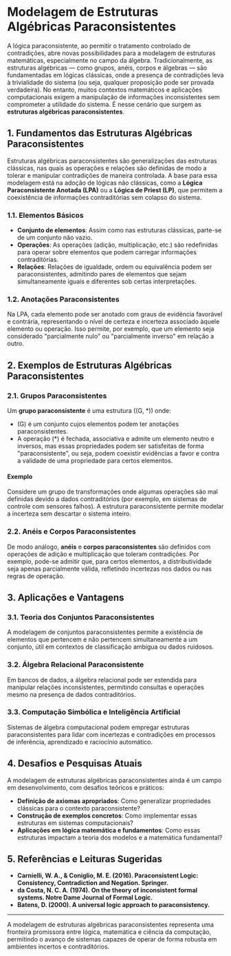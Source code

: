 # Modelagem de Estruturas Algébricas Paraconsistentes

A lógica paraconsistente, ao permitir o tratamento controlado de contradições, abre novas possibilidades para a modelagem de estruturas matemáticas, especialmente no campo da álgebra. Tradicionalmente, as estruturas algébricas — como grupos, anéis, corpos e álgebras — são fundamentadas em lógicas clássicas, onde a presença de contradições leva à trivialidade do sistema (ou seja, qualquer proposição pode ser provada verdadeira). No entanto, muitos contextos matemáticos e aplicações computacionais exigem a manipulação de informações inconsistentes sem comprometer a utilidade do sistema. É nesse cenário que surgem as **estruturas algébricas paraconsistentes**.

## 1. Fundamentos das Estruturas Algébricas Paraconsistentes

Estruturas algébricas paraconsistentes são generalizações das estruturas clássicas, nas quais as operações e relações são definidas de modo a tolerar e manipular contradições de maneira controlada. A base para essa modelagem está na adoção de lógicas não clássicas, como a **Lógica Paraconsistente Anotada (LPA)** ou a **Lógica de Priest (LP)**, que permitem a coexistência de informações contraditórias sem colapso do sistema.

### 1.1. Elementos Básicos

- **Conjunto de elementos**: Assim como nas estruturas clássicas, parte-se de um conjunto não vazio.
- **Operações**: As operações (adição, multiplicação, etc.) são redefinidas para operar sobre elementos que podem carregar informações contraditórias.
- **Relações**: Relações de igualdade, ordem ou equivalência podem ser paraconsistentes, admitindo pares de elementos que sejam simultaneamente iguais e diferentes sob certas interpretações.

### 1.2. Anotações Paraconsistentes

Na LPA, cada elemento pode ser anotado com graus de evidência favorável e contrária, representando o nível de certeza e incerteza associado àquele elemento ou operação. Isso permite, por exemplo, que um elemento seja considerado "parcialmente nulo" ou "parcialmente inverso" em relação a outro.

## 2. Exemplos de Estruturas Algébricas Paraconsistentes

### 2.1. Grupos Paraconsistentes

Um **grupo paraconsistente** é uma estrutura \((G, *)\) onde:

- \(G\) é um conjunto cujos elementos podem ter anotações paraconsistentes.
- A operação \(*\) é fechada, associativa e admite um elemento neutro e inversos, mas essas propriedades podem ser satisfeitas de forma "paraconsistente", ou seja, podem coexistir evidências a favor e contra a validade de uma propriedade para certos elementos.

#### Exemplo

Considere um grupo de transformações onde algumas operações são mal definidas devido a dados contraditórios (por exemplo, em sistemas de controle com sensores falhos). A estrutura paraconsistente permite modelar a incerteza sem descartar o sistema inteiro.

### 2.2. Anéis e Corpos Paraconsistentes

De modo análogo, **anéis** e **corpos paraconsistentes** são definidos com operações de adição e multiplicação que toleram contradições. Por exemplo, pode-se admitir que, para certos elementos, a distributividade seja apenas parcialmente válida, refletindo incertezas nos dados ou nas regras de operação.

## 3. Aplicações e Vantagens

### 3.1. Teoria dos Conjuntos Paraconsistentes

A modelagem de conjuntos paraconsistentes permite a existência de elementos que pertencem e não pertencem simultaneamente a um conjunto, útil em contextos de classificação ambígua ou dados ruidosos.

### 3.2. Álgebra Relacional Paraconsistente

Em bancos de dados, a álgebra relacional pode ser estendida para manipular relações inconsistentes, permitindo consultas e operações mesmo na presença de dados contraditórios.

### 3.3. Computação Simbólica e Inteligência Artificial

Sistemas de álgebra computacional podem empregar estruturas paraconsistentes para lidar com incertezas e contradições em processos de inferência, aprendizado e raciocínio automático.

## 4. Desafios e Pesquisas Atuais

A modelagem de estruturas algébricas paraconsistentes ainda é um campo em desenvolvimento, com desafios teóricos e práticos:

- **Definição de axiomas apropriados**: Como generalizar propriedades clássicas para o contexto paraconsistente?
- **Construção de exemplos concretos**: Como implementar essas estruturas em sistemas computacionais?
- **Aplicações em lógica matemática e fundamentos**: Como essas estruturas impactam a teoria dos modelos e a matemática fundamental?

## 5. Referências e Leituras Sugeridas

- **Carnielli, W. A., & Coniglio, M. E. (2016). Paraconsistent Logic: Consistency, Contradiction and Negation. Springer.**
- **da Costa, N. C. A. (1974). On the theory of inconsistent formal systems. Notre Dame Journal of Formal Logic.**
- **Batens, D. (2000). A universal logic approach to paraconsistency.**

___

A modelagem de estruturas algébricas paraconsistentes representa uma fronteira promissora entre lógica, matemática e ciência da computação, permitindo o avanço de sistemas capazes de operar de forma robusta em ambientes incertos e contraditórios.
